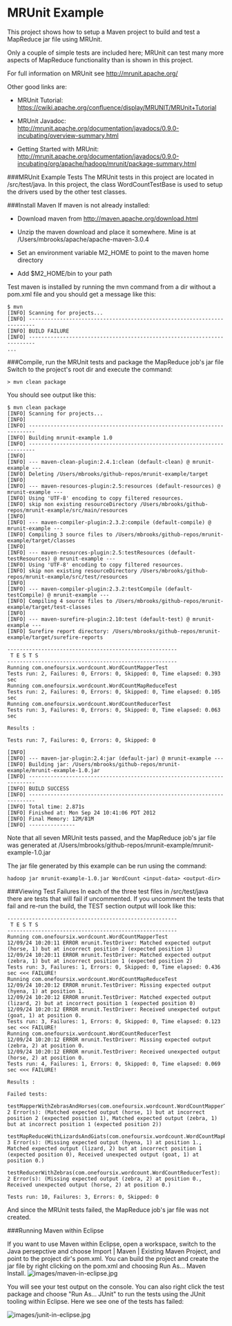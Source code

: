 MRUnit Example
==============================

This project shows how to setup a Maven project to build and test a MapReduce jar file using MRUnit.  

Only a couple of simple tests are included here; MRUnit can test many more aspects of MapReduce functionality than is shown in this project.

For full information on MRUnit see http://mrunit.apache.org/

Other good links are:

* MRUnit Tutorial:	https://cwiki.apache.org/confluence/display/MRUNIT/MRUnit+Tutorial

* MRUnit Javadoc:	http://mrunit.apache.org/documentation/javadocs/0.9.0-incubating/overview-summary.html

* Getting Started with MRUnit: http://mrunit.apache.org/documentation/javadocs/0.9.0-incubating/org/apache/hadoop/mrunit/package-summary.html


###MRUnit Example Tests
The MRUnit tests in this project are located in /src/test/java. In this project, the class WordCountTestBase is used to setup the drivers used by the other test classes.



###Install Maven
If maven is not already installed:

* Download maven from http://maven.apache.org/download.html

* Unzip the maven download and place it somewhere.  Mine is at /Users/mbrooks/apache/apache-maven-3.0.4

* Set an environment variable M2_HOME to point to the maven home directory

* Add $M2_HOME/bin to your path

Test maven is installed by running the mvn command from a dir without a pom.xml file and you should get a message like this:

	$ mvn
	[INFO] Scanning for projects...
	[INFO] ------------------------------------------------------------------------
	[INFO] BUILD FAILURE
	[INFO] ------------------------------------------------------------------------
	...
	

###Compile, run the MRUnit tests and package the MapReduce job's jar file
Switch to the project's root dir and execute the command: 

	> mvn clean package
	
You should see output like this:

	$ mvn clean package
	[INFO] Scanning for projects...
	[INFO]                                                                         
	[INFO] ------------------------------------------------------------------------
	[INFO] Building mrunit-example 1.0
	[INFO] ------------------------------------------------------------------------
	[INFO] 
	[INFO] --- maven-clean-plugin:2.4.1:clean (default-clean) @ mrunit-example ---
	[INFO] Deleting /Users/mbrooks/github-repos/mrunit-example/target
	[INFO] 
	[INFO] --- maven-resources-plugin:2.5:resources (default-resources) @ mrunit-example ---
	[INFO] Using 'UTF-8' encoding to copy filtered resources.
	[INFO] skip non existing resourceDirectory /Users/mbrooks/github-repos/mrunit-example/src/main/resources
	[INFO] 
	[INFO] --- maven-compiler-plugin:2.3.2:compile (default-compile) @ mrunit-example ---
	[INFO] Compiling 3 source files to /Users/mbrooks/github-repos/mrunit-example/target/classes
	[INFO] 
	[INFO] --- maven-resources-plugin:2.5:testResources (default-testResources) @ mrunit-example ---
	[INFO] Using 'UTF-8' encoding to copy filtered resources.
	[INFO] skip non existing resourceDirectory /Users/mbrooks/github-repos/mrunit-example/src/test/resources
	[INFO] 
	[INFO] --- maven-compiler-plugin:2.3.2:testCompile (default-testCompile) @ mrunit-example ---
	[INFO] Compiling 4 source files to /Users/mbrooks/github-repos/mrunit-example/target/test-classes
	[INFO] 
	[INFO] --- maven-surefire-plugin:2.10:test (default-test) @ mrunit-example ---
	[INFO] Surefire report directory: /Users/mbrooks/github-repos/mrunit-example/target/surefire-reports

	-------------------------------------------------------
	 T E S T S
	-------------------------------------------------------
	Running com.onefoursix.wordcount.WordCountMapperTest
	Tests run: 2, Failures: 0, Errors: 0, Skipped: 0, Time elapsed: 0.393 sec
	Running com.onefoursix.wordcount.WordCountMapReduceTest
	Tests run: 2, Failures: 0, Errors: 0, Skipped: 0, Time elapsed: 0.105 sec
	Running com.onefoursix.wordcount.WordCountReducerTest
	Tests run: 3, Failures: 0, Errors: 0, Skipped: 0, Time elapsed: 0.063 sec

	Results :

	Tests run: 7, Failures: 0, Errors: 0, Skipped: 0

	[INFO] 
	[INFO] --- maven-jar-plugin:2.4:jar (default-jar) @ mrunit-example ---
	[INFO] Building jar: /Users/mbrooks/github-repos/mrunit-example/mrunit-example-1.0.jar
	[INFO] ------------------------------------------------------------------------
	[INFO] BUILD SUCCESS
	[INFO] ------------------------------------------------------------------------
	[INFO] Total time: 2.871s
	[INFO] Finished at: Mon Sep 24 10:41:06 PDT 2012
	[INFO] Final Memory: 12M/81M
	[INFO] ---------------
	
Note that all seven MRUnit tests passed, and the MapReduce job's jar file was generated at /Users/mbrooks/github-repos/mrunit-example/mrunit-example-1.0.jar

The jar file generated by this example can be run using the command:

	hadoop jar mrunit-example-1.0.jar WordCount <input-data> <output-dir>


###Viewing Test Failures
In each of the three test files in /src/test/java there are tests that will fail if uncommented.  If you uncomment the tests that fail and re-run the build, the TEST section output will look like this:


	-------------------------------------------------------
	 T E S T S
	-------------------------------------------------------
	Running com.onefoursix.wordcount.WordCountMapperTest
	12/09/24 10:20:11 ERROR mrunit.TestDriver: Matched expected output (horse, 1) but at incorrect position 2 (expected position 1)
	12/09/24 10:20:11 ERROR mrunit.TestDriver: Matched expected output (zebra, 1) but at incorrect position 1 (expected position 2)
	Tests run: 3, Failures: 1, Errors: 0, Skipped: 0, Time elapsed: 0.436 sec <<< FAILURE!
	Running com.onefoursix.wordcount.WordCountMapReduceTest
	12/09/24 10:20:12 ERROR mrunit.TestDriver: Missing expected output (hyena, 1) at position 1.
	12/09/24 10:20:12 ERROR mrunit.TestDriver: Matched expected output (lizard, 2) but at incorrect position 1 (expected position 0)
	12/09/24 10:20:12 ERROR mrunit.TestDriver: Received unexpected output (goat, 1) at position 0.
	Tests run: 3, Failures: 1, Errors: 0, Skipped: 0, Time elapsed: 0.123 sec <<< FAILURE!
	Running com.onefoursix.wordcount.WordCountReducerTest
	12/09/24 10:20:12 ERROR mrunit.TestDriver: Missing expected output (zebra, 2) at position 0.
	12/09/24 10:20:12 ERROR mrunit.TestDriver: Received unexpected output (horse, 2) at position 0.
	Tests run: 4, Failures: 1, Errors: 0, Skipped: 0, Time elapsed: 0.069 sec <<< FAILURE!

	Results :

	Failed tests:   
	  testMapperWithZebrasAndHorses(com.onefoursix.wordcount.WordCountMapperTest): 2 Error(s): (Matched expected output (horse, 1) but at incorrect position 2 (expected position 1), Matched expected output (zebra, 1) but at incorrect position 1 (expected position 2))
	  testMapReduceWithLizardsAndGiats(com.onefoursix.wordcount.WordCountMapReduceTest): 3 Error(s): (Missing expected output (hyena, 1) at position 1., Matched expected output (lizard, 2) but at incorrect position 1 (expected position 0), Received unexpected output (goat, 1) at position 0.)
	  testReducerWithZebras(com.onefoursix.wordcount.WordCountReducerTest): 2 Error(s): (Missing expected output (zebra, 2) at position 0., Received unexpected output (horse, 2) at position 0.)

	Tests run: 10, Failures: 3, Errors: 0, Skipped: 0


And since the MRUnit tests failed, the MapReduce job's jar file was not created.


###Running Maven within Eclipse


If you want to use Maven within Eclipse, open a workspace, switch to the Java persepctive and choose Import | Maven | Existing Maven Project, and point to the project dir's pom.xml.  You can build the project and create the jar file by right clicking on the pom.xml and choosing Run As... Maven Install. 
![images/maven-in-eclipse.jpg](images/maven-in-eclipse.jpg)


You will  see your test output on the console. You can also right click the test package and choose "Run As... JUnit" to run the tests using the JUnit tooling within Eclipse.  Here we see one of the tests has failed:

![images/junit-in-eclipse.jpg](images/junit-in-eclipse.jpg)
